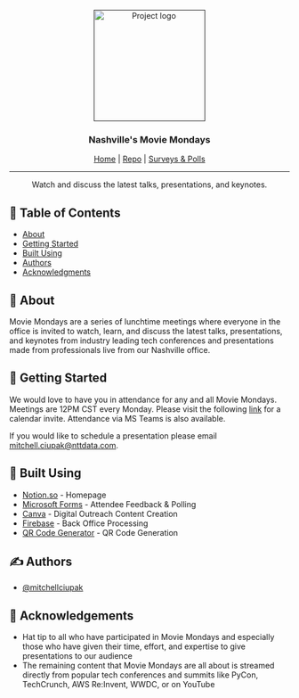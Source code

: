 <p align="center">
  <a href="" rel="noopener">
 <img width=200px height=200px src="https://cdn.dribbble.com/users/83140/screenshots/2839772/baylor_moviemondays.gif" alt="Project logo"></a>
</p>

<h3 align="center">Nashville's Movie Mondays</h3>

<div align="center">

  [Home](https://www.notion.so/mciupak/Movie-Mondays-7a915bf29e7c413392633cbdcb356838) | [Repo](https://github.com/mitchellciupak/movie-mondays) | [Surveys & Polls](https://www.notion.so/mciupak/Surveys-and-Polls-0eefc0cc25dc4891a464cdea8a3e5c27)

</div>

---

<p align="center"> Watch and discuss the latest talks, presentations, and keynotes.<br></p>

## 📝 Table of Contents
- [About](#about)
- [Getting Started](#getting_started)
- [Built Using](#built_using)
- [Authors](#authors)
- [Acknowledgments](#acknowledgement)

## 🧐 About <a name = "about"></a>
Movie Mondays are a series of lunchtime meetings where everyone in the office is invited to watch, learn, and discuss the latest talks, presentations, and keynotes from industry leading tech conferences and presentations made from professionals live from our Nashville office.


## 🏁 Getting Started <a name = "getting_started"></a>
We would love to have you in attendance for any and all Movie Mondays. Meetings are 12PM CST every Monday. Please visit the following [link](www.needtoaddthistothereadme.com) for a calendar invite. Attendance via MS Teams is also available.

If you would like to schedule a presentation please email mitchell.ciupak@nttdata.com.

## 🚀 Built Using <a name = "built_using"></a>
- [Notion.so](https://www.notion.so/) - Homepage
- [Microsoft Forms](https://www.office.com/launch/forms?auth=2) - Attendee Feedback & Polling
- [Canva](https://canva.com/) - Digital Outreach Content Creation
- [Firebase](https://firebase.google.com/) - Back Office Processing
- [QR Code Generator](https://www.qr-code-generator.com/) - QR Code Generation 

## ✍️ Authors <a name = "authors"></a>
- [@mitchellciupak](https://github.com/itchellciupak)

## 🎉 Acknowledgements <a name = "acknowledgement"></a>
- Hat tip to all who have participated in Movie Mondays and especially those who have given their time, effort, and expertise to give presentations to our audience
- The remaining content that Movie Mondays are all about is streamed directly from popular tech conferences and summits like PyCon, TechCrunch, AWS Re:Invent, WWDC, or on YouTube
